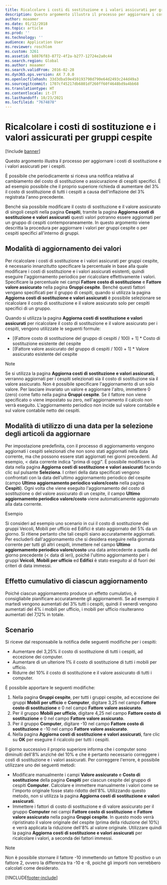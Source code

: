 ```yaml
---
title: Ricalcolare i costi di sostituzione e i valori assicurati per gruppi cespite
description: Questo argomento illustra il processo per aggiornare i costi di sostituzione e i valori assicurati per i cespiti.
author: moaamer
ms.date: 01/12/2018
ms.topic: article
ms.prod: ''
ms.technology: ''
audience: Application User
ms.reviewer: roschlom
ms.custom: 3261
ms.assetid: b8876f83-8772-4f2a-b277-12724e2a0c44
ms.search.region: Global
ms.author: moaamer
ms.search.validFrom: 2016-02-28
ms.dyn365.ops.version: AX 7.0.0
ms.openlocfilehash: 33d3dba59e459193798d790e64d2493c244d49a3
ms.sourcegitcommit: 1707cf45217db6801df260ff60f4648bd9a4bb68
ms.translationtype: HT
ms.contentlocale: it-IT
ms.lasthandoff: 10/23/2021
ms.locfileid: "7674878"
---
```

# <a name="recalculate-replacement-costs-and-insured-values-for-fixed-asset-groups"></a>Ricalcolare i costi di sostituzione e i valori assicurati per gruppi cespite

[!include [banner](../includes/banner.md)]

Questo argomento illustra il processo per aggiornare i costi di sostituzione e i valori assicurati per i cespiti.

È possibile che periodicamente si riceva una notifica relativa al cambiamento del costo di sostituzione o assicurazione di cespiti specifici. È ad esempio possibile che il proprio superiore richieda di aumentare del 3% il costo di sostituzione di tutti i cespiti a causa dell'inflazione del 3% registrata l'anno precedente. 

Benché sia possibile modificare il costo di sostituzione e il valore assicurato di singoli cespiti nella pagina **Cespiti**, tramite la pagina **Aggiorna costi di sostituzione e valori assicurati** questi valori potranno essere aggiornati per un gruppo di cespiti contemporaneamente. In questo argomento viene descritta la procedura per aggiornare i valori per gruppi cespite o per cespiti specifici all'interno di gruppi.

## <a name="how-values-are-updated"></a>Modalità di aggiornamento dei valori
Per ricalcolare i costi di sostituzione e i valori assicurati per gruppi cespite, è necessario innanzitutto specificare la percentuale in base alla quale modificare i costi di sostituzione e i valori assicurati esistenti, quindi eseguire l'aggiornamento periodico per ricalcolare effettivamente i valori. Specificare la percentuale nei campi **Fattore costo di sostituzione** e **Fattore valore assicurato** nella pagina **Gruppi cespite**. Benché questi fattori vengano specificati per il gruppo di cespiti, quando si utilizza la pagina **Aggiorna costi di sostituzione e valori assicurati** è possibile selezionare se ricalcolare il costo di sostituzione e il valore assicurato solo per cespiti specifici di un gruppo. 

Quando si utilizza la pagina **Aggiorna costi di sostituzione e valori assicurati** per ricalcolare il costo di sostituzione e il valore assicurato per i cespiti, vengono utilizzate le seguenti formule:

-   \[(Fattore costo di sostituzione del gruppo di cespiti / 100) + 1\] \* Costo di sostituzione esistente del cespite
-   \[(Fattore valore assicurato del gruppo di cespiti / 100) + 1\] \* Valore assicurato esistente del cespite

> [!NOTE] 
> Se si utilizza la pagina **Aggiorna costi di sostituzione e valori assicurati**, verranno aggiornati per i cespiti selezionati sia il costo di sostituzione sia il valore assicurato. Non è possibile specificare l'aggiornamento di un solo valore. Per lasciare invariato un valore e aggiornare l'altro, immettere 0 (zero) come fatto nella pagina **Gruppi cespite**. Se il fattore non viene specificato o viene impostato su zero, nell'aggiornamento il calcolo non verrà eseguito. L'aggiornamento periodico non incide sul valore contabile e sul valore contabile netto dei cespiti. 

## <a name="how-to-use-a-date-to-select-which-items-to-update"></a>Modalità di utilizzo di una data per la selezione degli articoli da aggiornare
Per impostazione predefinita, con il processo di aggiornamento vengono aggiornati i cespiti selezionati che non sono stati aggiornati nella data corrente, ma che possono essere stati aggiornati nei giorni precedenti. Ad esempio, &lt; data corrente indica "prima di oggi". È possibile modificare la data nella pagina **Aggiorna costi di sostituzione e valori assicurati** facendo clic sul pulsante **Seleziona**. I criteri della data specificati vengono confrontati con la data dell'ultimo aggiornamento periodico del cespite (campo **Ultimo aggiornamento periodico valore/costo** nella pagina **Cespiti**). Ogni volta che viene eseguito l'aggiornamento del costo di sostituzione o del valore assicurato di un cespite, il campo **Ultimo aggiornamento periodico valore/costo** viene automaticamente aggiornato alla data corrente. 

Esempio 

Si consideri ad esempio uno scenario in cui il costo di sostituzione dei gruppi Veicoli, Mobili per ufficio ed Edifici è stato aggiornato del 5% da un giorno. Si ritiene pertanto che tali cespiti siano accuratamente aggiornati. Per escluderli dall'aggiornamento che si desidera eseguire nella giornata corrente per tutti gli altri cespiti, immettere nel campo **Ultimo aggiornamento periodico valore/costo** una data antecedente a quella del giorno precedente (&lt; data di ieri), poiché l'ultimo aggiornamento per i gruppi **Veicoli**, **Mobili per ufficio** ed **Edifici** è stato eseguito al di fuori dei criteri di data immessi.

## <a name="cumulative-effect-of-each-update"></a>Effetto cumulativo di ciascun aggiornamento
Poiché ciascun aggiornamento produce un effetto cumulativo, è consigliabile pianificare accuratamente gli aggiornamenti. Se ad esempio il martedì vengono aumentati del 3% tutti i cespiti, quindi il venerdì vengono aumentati del 4% i mobili per ufficio, i mobili per ufficio risulteranno aumentati del 7,12% in totale.

## <a name="scenario"></a>Scenario
Si riceve dal responsabile la notifica delle seguenti modifiche per i cespiti:
-   Aumentare del 3,25% il costo di sostituzione di tutti i cespiti, ad eccezione dei computer.
-   Aumentare di un ulteriore 1% il costo di sostituzione di tutti i mobili per ufficio.
-   Ridurre del 10% il costo di sostituzione e il valore assicurato di tutti i computer.

È possibile apportare le seguenti modifiche:
1.  Nella pagina **Gruppi cespite**, per tutti i gruppi cespite, ad eccezione dei gruppi **Mobili per ufficio** e **Computer**, digitare 3,25 nel campo **Fattore costo di sostituzione** e 0 nel campo **Fattore valore assicurato**.
2.  Per il gruppo **Mobili per ufficio**, digitare 4,25 nel campo **Fattore costo di sostituzione** e 0 nel campo **Fattore valore assicurato**.
3.  Per il gruppo **Computer**, digitare -10 nel campo **Fattore costo di sostituzione** e -10 nel campo **Fattore valore assicurato**.
4.  Nella pagina **Aggiorna costi di sostituzione e valori assicurati**, fare clic su **OK** per eseguire il ricalcolo per tutti i cespiti.

Il giorno successivo il proprio superiore informa che i computer sono diminuiti dell'8% anziché del 10% e che è pertanto necessario correggere i costi di sostituzione e i valori assicurati. Per correggere l'errore, è possibile utilizzare uno dei seguenti metodi:
-   Modificare manualmente i campi **Valore assicurato** e **Costo di sostituzione** della pagina **Cespiti** per ciascun cespite del gruppo di cespiti **Computer**. Calcolare e immettere manualmente i valori come se l'importo originale fosse stato ridotto dell'8%. Utilizzando questo metodo, non si utilizza la pagina **Aggiorna costi di sostituzione e valori assicurati**.
-   Immettere i fattori di costo di sostituzione e di valore assicurato per il gruppo **Computer** nei campi **Fattore costo di sostituzione** e **Fattore valore assicurato** nella pagina **Gruppi cespite**. In questo modo verrà ripristinato il valore originale del cespite (prima della riduzione del 10%) e verrà applicata la riduzione dell'8% al valore originale. Utilizzare quindi la pagina **Aggiorna costi di sostituzione e valori assicurati** per ricalcolare i valori, a seconda dei fattori immessi.

> [!NOTE]  
> Non è possibile stornare il fattore -10 immettendo un fattore 10 positivo o un fattore 2, ovvero la differenza tra -10 e -8, poiché gli importi non verrebbero calcolati come desiderato. 







[!INCLUDE[footer-include](../../includes/footer-banner.md)]
